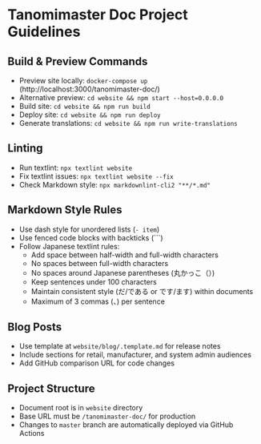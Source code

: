 # Tanomimaster Doc Project Guidelines

## Build & Preview Commands
- Preview site locally: `docker-compose up` (http://localhost:3000/tanomimaster-doc/)
- Alternative preview: `cd website && npm start --host=0.0.0.0`
- Build site: `cd website && npm run build`
- Deploy site: `cd website && npm run deploy`
- Generate translations: `cd website && npm run write-translations`

## Linting
- Run textlint: `npx textlint website`
- Fix textlint issues: `npx textlint website --fix`
- Check Markdown style: `npx markdownlint-cli2 "**/*.md"`

## Markdown Style Rules
- Use dash style for unordered lists (`- item`)
- Use fenced code blocks with backticks (```)
- Follow Japanese textlint rules:
  - Add space between half-width and full-width characters
  - No spaces between full-width characters
  - No spaces around Japanese parentheses (丸かっこ（）)
  - Keep sentences under 100 characters
  - Maintain consistent style (だ/である or です/ます) within documents
  - Maximum of 3 commas (、) per sentence

## Blog Posts
- Use template at `website/blog/.template.md` for release notes
- Include sections for retail, manufacturer, and system admin audiences
- Add GitHub comparison URL for code changes

## Project Structure
- Document root is in `website` directory
- Base URL must be `/tanomimaster-doc/` for production
- Changes to `master` branch are automatically deployed via GitHub Actions